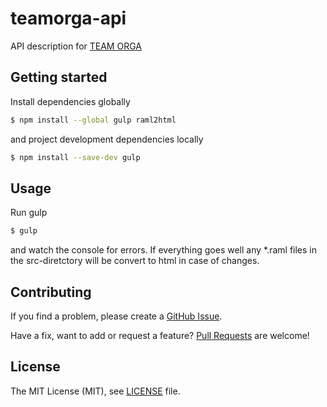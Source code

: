 # teamorga-api
API description for [TEAM ORGA](http://teamorga.com)

## Getting started
Install dependencies globally

```sh
$ npm install --global gulp raml2html
```

and project development dependencies locally

```sh
$ npm install --save-dev gulp
```

## Usage

Run gulp

```sh
$ gulp
```

and watch the console for errors. If everything goes well any *.raml files in
the src-diretctory will be convert to html in case of changes.

## Contributing

If you find a problem, please create a
[GitHub Issue](https://github.com/netzfisch/teamorga-api/issues).

Have a fix, want to add or request a feature?
[Pull Requests](https://github.com/netzfisch/teamorga-api/pulls) are welcome!

## License

The MIT License (MIT), see [LICENSE](LICENSE) file.
